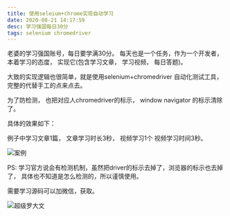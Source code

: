 ```yaml
---
title: 使用seleium+chrome实现自动学习
date: 2020-08-21 14:17:59
desc: 学习强国每日30分
tags: selenium chromedriver
---
```


老婆的学习强国账号，每日要学满30分。 每天也是一个任务，作为一个开发者，本着学习的态度， 实现它(包含学习文章， 学习视频， 每日答题)。

<!-- more -->

大致的实现逻辑也很简单，就是使用selenium+chromedriver 自动化测试工具，完整的代替手工的点来点去。

为了防检测， 也把对应人chromedriver的标示， window navigator 的标示清除了。

具体的效果如下：

例子中学习文章1篇， 文章学习时长3秒， 视频学习1个 视频学习时间3秒。

![案例](/images/videos/xuexi1.gif)


PS: 学习官方说会有检测机制，虽然把driver的标示去掉了，浏览器的标示也去掉了， 具体也不知道是怎么检测的，所以谨慎使用。

需要学习源码可以加微信，获取。

![超级罗大文](/images/weixin1.png)
